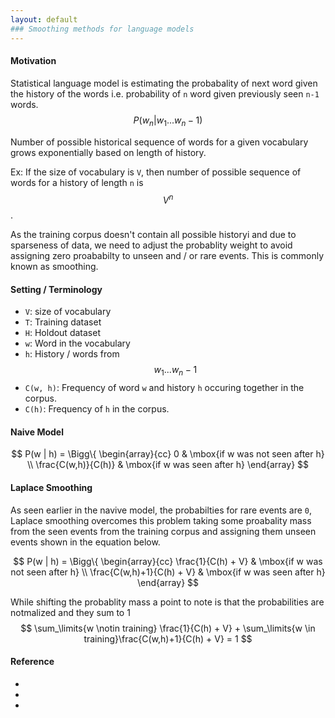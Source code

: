 ```yaml
---
layout: default
### Smoothing methods for language models
---
```

#### Motivation

Statistical language model is estimating the probabality of next word given the history of the words i.e. probability of `n` word given previously seen `n-1` words. 
$$ 
P(w_n | w_1 ... w_n-1)
$$

Number of possible historical sequence of words for a given vocabulary grows exponentially based on length of history. 

Ex: If the size of vocabulary is `V`, then number of possible sequence of words for a history of length `n` is $$ V^n $$.

As the training corpus doesn't contain all possible historyi and due to sparseness of data, we need to adjust the probablity weight to avoid assigning zero proababilty to unseen and / or rare events. This is commonly known as smoothing. 

#### Setting / Terminology
* `V`: size of vocabulary
* `T`: Training dataset
* `H`: Holdout dataset
* `w`: Word in the vocabulary
* `h`: History / words from $$ w_1 ... w_n-1 $$ 
* `C(w, h)`: Frequency of word `w` and history `h` occuring together in the corpus.
* `C(h)`: Frequency of `h` in the corpus.

#### Naive Model

$$
P(w | h) = 
\Bigg\{ \begin{array}{cc}
0 & \mbox{if w was not seen after h} \\
\frac{C(w,h)}{C(h)} & \mbox{if w was seen after h}
\end{array}
$$

#### Laplace Smoothing
As seen earlier in the navive model, the probabilties for rare events are `0`, Laplace smoothing overcomes this problem taking some proabality mass from the seen events from the training corpus and assigning them unseen events shown in the equation below.

$$
P(w | h) = 
\Bigg\{ \begin{array}{cc}
\frac{1}{C(h) + V} & \mbox{if w was not seen after h} \\
\frac{C(w,h)+1}{C(h) + V} & \mbox{if w was seen after h}
\end{array}
$$

While shifting the probablity mass a point to note is that the probabilities are notmalized and they sum to 1
$$
\sum_\limits{w \notin training} \frac{1}{C(h) + V} + \sum_\limits{w \in training}\frac{C(w,h)+1}{C(h) + V} = 1
$$



#### Reference
* []()
* []()
* []()

